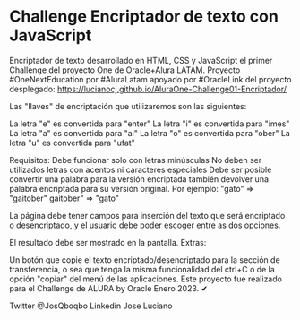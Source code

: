 <h1> Challenge Encriptador de texto con JavaScript </h1>

Encriptador de texto desarrollado en HTML, CSS y JavaScript el primer Challenge del proyecto One de Oracle+Alura LATAM. Proyecto #OneNextEducation por #AluraLatam apoyado por #OracleLink del proyecto desplegado: https://lucianocj.github.io/AluraOne-Challenge01-Encriptador/

Las "llaves" de encriptación que utilizaremos son las siguientes:

La letra "e" es convertida para "enter" La letra "i" es convertida para "imes" La letra "a" es convertida para "ai" La letra "o" es convertida para "ober" La letra "u" es convertida para "ufat"

Requisitos:
Debe funcionar solo con letras minúsculas
No deben ser utilizados letras con acentos ni caracteres especiales
Debe ser posible convertir una palabra para la versión encriptada también devolver una palabra encriptada para su versión original.
Por ejemplo: "gato" => "gaitober" gaitober" => "gato"

La página debe tener campos para
inserción del texto que será encriptado o desencriptado, y el usuario debe poder escoger entre as dos opciones.

El resultado debe ser mostrado en la pantalla.
Extras:

Un botón que copie el texto encriptado/desencriptado para la sección de transferencia, o sea que tenga la misma funcionalidad del ctrl+C o de la opción "copiar" del menú
de las aplicaciones.
Este proyecto fue realizado para el Challenge de ALURA by Oracle Enero 2023. ✔

Twitter @JosQboqbo
Linkedin Jose Luciano
